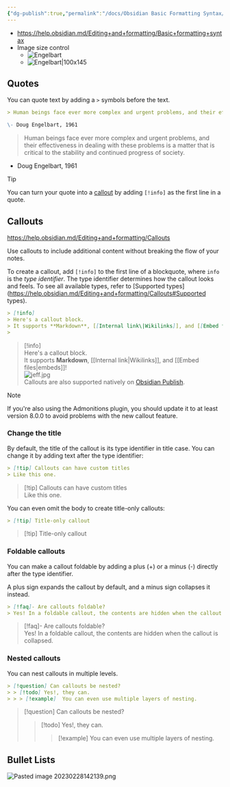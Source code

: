 ```yaml
---
{"dg-publish":true,"permalink":"/docs/Obsidian Basic Formatting Syntax/","title":"Obsidian Basic Formatting Syntax"}
---
```


- <https://help.obsidian.md/Editing+and+formatting/Basic+formatting+syntax>
- Image size control
	- ![Engelbart](https://history-computer.com/ModernComputer/Basis/images/Engelbart.jpg)
	- ![Engelbart|100x145](https://history-computer.com/ModernComputer/Basis/images/Engelbart.jpg)

## Quotes

You can quote text by adding a `>` symbols before the text.

```md
> Human beings face ever more complex and urgent problems, and their effectiveness in dealing with these problems is a matter that is critical to the stability and continued progress of society.

\- Doug Engelbart, 1961
```

> Human beings face ever more complex and urgent problems, and their effectiveness in dealing with these problems is a matter that is critical to the stability and continued progress of society.

- Doug Engelbart, 1961

Tip

You can turn your quote into a [callout](https://help.obsidian.md/Editing+and+formatting/Callouts) by adding `[!info]` as the first line in a quote.

## Callouts

<https://help.obsidian.md/Editing+and+formatting/Callouts>

Use callouts to include additional content without breaking the flow of your notes.

To create a callout, add `[!info]` to the first line of a blockquote, where `info` is the _type identifier_. The type identifier determines how the callout looks and feels. To see all available types, refer to [Supported types](<https://help.obsidian.md/Editing+and+formatting/Callouts#Supported> types).

```markdown
> [!info]
> Here's a callout block.
> It supports **Markdown**, [[Internal link\|Wikilinks]], and [[Embed files\|embeds]]!
> 
```

> [!info]  
> Here's a callout block.  
> It supports **Markdown**, [[Internal link|Wikilinks]], and [[Embed files|embeds]]!  
> ![jeff.jpg](/img/user/docs/assets/jeff.jpg)  
Callouts are also supported natively on [Obsidian Publish]().

Note

If you're also using the Admonitions plugin, you should update it to at least version 8.0.0 to avoid problems with the new callout feature.

### Change the title

By default, the title of the callout is its type identifier in title case. You can change it by adding text after the type identifier:

```markdown
> [!tip] Callouts can have custom titles
> Like this one.
```

> [!tip] Callouts can have custom titles  
> Like this one.

You can even omit the body to create title-only callouts:

```markdown
> [!tip] Title-only callout
```

> [!tip] Title-only callout

### Foldable callouts

You can make a callout foldable by adding a plus (+) or a minus (-) directly after the type identifier.

A plus sign expands the callout by default, and a minus sign collapses it instead.

```markdown
> [!faq]- Are callouts foldable?
> Yes! In a foldable callout, the contents are hidden when the callout is collapsed.
```

> [!faq]- Are callouts foldable?  
> Yes! In a foldable callout, the contents are hidden when the callout is collapsed.

### Nested callouts

You can nest callouts in multiple levels.

```markdown
> [!question] Can callouts be nested?
> > [!todo] Yes!, they can.
> > > [!example]  You can even use multiple layers of nesting.
```

> [!question] Can callouts be nested?
>
> > [!todo] Yes!, they can.
> >
> > > [!example]  You can even use multiple layers of nesting.

## Bullet Lists

![Pasted image 20230228142139.png](/img/user/docs/assets/Pasted%20image%2020230228142139.png)  
